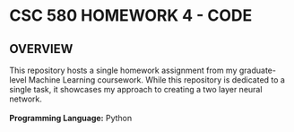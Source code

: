 # CSC 580 HOMEWORK 4 - CODE

## **OVERVIEW** <br>
This repository hosts a single homework assignment from my graduate-level Machine Learning coursework. While this repository is dedicated to a single task, it showcases my approach to creating a two layer neural network.
<br>
<br>
**Programming Language:** Python

